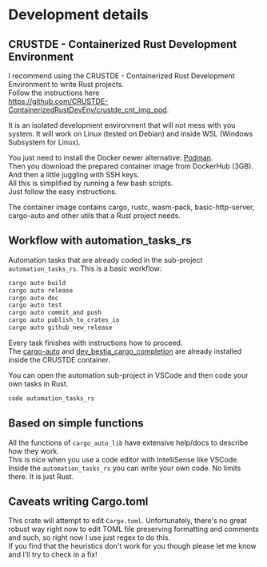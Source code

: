 # Development details

## CRUSTDE - Containerized Rust Development Environment

I recommend using the CRUSTDE - Containerized Rust Development Environment to write Rust projects.  
Follow the instructions here  
<https://github.com/CRUSTDE-ContainerizedRustDevEnv/crustde_cnt_img_pod>.  

It is an isolated development environment that will not mess with you system.
It will work on Linux (tested on Debian) and inside WSL (Windows Subsystem for Linux).

You just need to install the Docker newer alternative: [Podman](https://podman.io/).  
Then you download the prepared container image from DockerHub (3GB).  
And then a little juggling with SSH keys.  
All this is simplified by running a few bash scripts.  
Just follow the easy instructions.  

The container image contains cargo, rustc, wasm-pack, basic-http-server, cargo-auto and other utils that a Rust project needs.  

## Workflow with automation_tasks_rs

Automation tasks that are already coded in the sub-project `automation_tasks_rs`. This is a basic workflow:

```bash
cargo auto build
cargo auto release
cargo auto doc
cargo auto test
cargo auto commit_and push
cargo auto publish_to_crates_io
cargo auto github_new_release
```

Every task finishes with instructions how to proceed.  
The [cargo-auto](https://github.com/automation-tasks-rs/cargo-auto) and [dev_bestia_cargo_completion](https://github.com/automation-tasks-rs/dev_bestia_cargo_completion) are already installed inside the CRUSTDE container.

You can open the automation sub-project in VSCode and then code your own tasks in Rust.

```bash
code automation_tasks_rs
```

## Based on simple functions

All the functions of `cargo_auto_lib` have extensive help/docs to describe how they work.  
This is nice when you use a code editor with IntelliSense like VSCode.  
Inside the `automation_tasks_rs` you can write your own code. No limits there. It is just Rust.  

## Caveats writing Cargo.toml

This crate will attempt to edit `Cargo.toml`. Unfortunately, there's no great robust way right now to edit TOML file preserving formatting and comments and such, so right now I use just regex to do this.  
If you find that the heuristics don't work for you though please let me know and I'll try to check in a fix!
